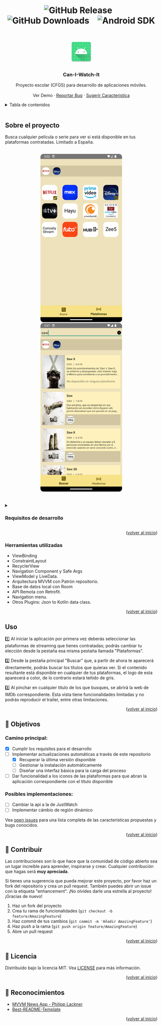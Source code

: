 <!-- https://shields.io/badges/ -->
[version]: https://img.shields.io/badge/dynamic/json?url=https%3A%2F%2Fapi.github.com%2Frepos%2Fbitasuperactive%2FCanIWatchIt%2Freleases%2Flatest&query=%24.name&style=for-the-badge&label=Versi%C3%B3n
[download_count]: https://img.shields.io/badge/dynamic/json?url=https%3A%2F%2Fapi.github.com%2Frepos%2Fbitasuperactive%2FCanIWatchIt%2Freleases%2Flatest&query=%24.assets.0.download_count&style=for-the-badge&label=Descargas
[sdk_version]: https://img.shields.io/badge/Android%20SDK-34-blue?style=for-the-badge


<!-- BADGES -->
<h1 align="center">

  ![GitHub Release][version]
  &ensp;
  ![GitHub Downloads][download_count]
  &ensp;
  ![Android SDK][sdk_version]

</h1>



<!-- PROJECT LOGO -->
<br />
<div align="center">
  <a href="https://github.com/bitasuperactive/CanIWatchIt">
    <img src="doc/images/ic_launcher.png" alt="Logo" width="80" height="80">
  </a>

  <h3 align="center">Can-I-Watch-It</h3>

  <p align="center">
    Proyecto escolar (CFGS) para desarrollo de aplicaciones móviles.
    <br />
    <br />
    Ver Demo
    ·
    <a href="https://github.com/bitasuperactive/CanIWatchIt/issues/new?labels=bug&template=bug-report.md">Reportar Bug</a>
    ·
    <a href="https://github.com/bitasuperactive/CanIWatchIt/issues/new?labels=mejora&template=feature-request.md">Sugerir Característica</a>
  </p>
</div>



<!-- TABLE OF CONTENTS -->
<details>
  <summary>Tabla de contenidos</summary>
  <ol>
    <li>
      <a href="#sobre-el-proyecto">Sobre el proyecto</a>
      <ul>
        <li><a href="#requisitos-de-desarrollo">Requisitos de desarrollo</a></li>
        <li><a href="#herramientas-utilizadas">Herramientas utilizadas</a></li>
      </ul>
    </li>
    <li><a href="#uso">Uso</a></li>
    <li><a href="#-objetivos">Objetivos</a></li>
    <li><a href="#-contribuir">Contribuir</a></li>
    <li><a href="#-licencia">Licencia</a></li>
    <li><a href="#-reconocimientos">Reconocimientos</a></li>
  </ol>
</details>
<br />



<!-- ABOUT THE PROJECT -->
## Sobre el proyecto
Busca cualquier película o serie para ver si está disponible en tus plataformas contratadas. Limitado a España.
<br />
<br />
<div align="center">
	<a href="https://github.com/bitasuperactive/CanIWatchIt">
		<img src="doc/images/app_showcase/plataformas.png" alt="Logo" width="270" height"555">
		<img src="doc/images/app_showcase/buscar.png" alt="Logo" width="270" height"555">
	</a>
</div>
<br />
<br />
<details>
	<summary><h3>Requisitos de desarrollo</h3></summary>

1. Primera evaluación:
	 - ViewBinding
	 - ConstraintLayout
	 - RecyclerView
	 - Navigation Component y el plugin Safe Args con al menos 3 pantallas.
 2. Segunda evaluación:
	 - ViewModel, LiveData y/o Flow. (2 puntos)
	 - Arquitectura MVVM (2 puntos) con Patrón repositorio (2 puntos) con al menos una fuente de datos de las siguientes:
		 - Base de datos local con Room
		 - API Remota con Retrofit.
   	 - El proyecto debe ir acompañado de un documento con una breve explicación del mismo, las herramientas usadas y su cometido. Con una carilla de un Word se pueden explicar los aspectos fundamentales, pero no os pongo extensión máxima.

Con los puntos anteriores será suficiente para aprobar, y dependiendo de la complejidad del proyecto o de las fuentes de datos usadas, incluso para obtener una nota de partida destacada. Es decir, puntuará mejor si usáis Room + Retrofit que si sólo usáis una de las dos.

#### Valoraciones adicionales

 - Cualquier otra funcionalidad será valorada positivamente (uso de menús para facilitar la navegación, inclusión de contenido multimedia como audio o vídeo, fuentes de datos adicionales, servicios,… ), etc…
 - Se tendrá en cuenta la originalidad del proyecto. Es decir, si hacéis un proyecto que sea un calco de las funcionalidades y pantallas vistas en proyectos hechos en clase, se valorará menos.
 - También se valorarán aspectos como la usablidad, el uso de componentes modernos Material3, la robustez (control de errores y excepciones, validación de entradas de datos, etc…)
 - No se espera algo profesional, o que realmente sea útil y monetizable, pero sí algo que ponga en práctica lo visto en clase, y cualquier cosa que queráis añadir.
</details>

<p align="right">(<a href="#can-i-watch-it">volver al inicio</a>)</p>



### Herramientas utilizadas

* ViewBinding
* ConstraintLayout
* RecyclerView
* Navigation Component y Safe Args
* ViewModel y LiveData.
* Arquitectura MVVM con Patrón repositorio.
* Base de datos local con Room
* API Remota con Retrofit.
* Navigation menu.
* Otros Plugins: Json to Kotlin data class.

<p align="right">(<a href="#can-i-watch-it">volver al inicio</a>)</p>



<!-- USAGE EXAMPLES -->
## Uso

  1️⃣ Al iniciar la aplicación por primera vez deberás seleccionar las plataformas de streaming que tienes contratadas; podrás cambiar tu elección desde la pestaña esa misma pestaña llamada "Plataformas".

  2️⃣ Desde la pestaña principal "Buscar" que, a partir de ahora te aparecerá directamente, podrás buscar los títulos que quieras ver. Si el contenido resultante está disponible en cualquier de tus plataformas, el logo de esta aparecerá a color, de lo contrario estará teñido de gris.

  3️⃣ Al pinchar en cualquier título de los que busques, se abrirá la web de IMDb correspondiente. Esta vista tiene funcionalidades limitadas y no podrás reproducir el trailer, entre otras limitaciones.

<p align="right">(<a href="#can-i-watch-it">volver al inicio</a>)</p>



<!-- ROADMAP -->
## 🚀 Objetivos

### Camino principal:
- [x] Cumplir los requisitos para el desarrollo
- [ ] Implementar actualizaciones automáticas a través de este repositorio
	- [x] Recuperar la última versión disponible
	- [ ] Gestionar la instalación automáticamente
	- [ ] Diseñar una interfaz básica para la carga del proceso
- [ ] Dar funcionalidad a los iconos de las plataformas para que abran la aplicación correspondiente con el título disponible

### Posibles implementaciones:
- [ ] Cambiar la api a la de JustWatch
- [ ] Implementar cámbio de región dinámico

Vea [open issues](https://github.com/bitasuperactive/CanIWatchIt/issues) para una lista completa de las características propuestas y bugs conocidos.

<p align="right">(<a href="#can-i-watch-it">volver al inicio</a>)</p>



<!-- CONTRIBUTING -->
## 📌 Contribuir

Las contribuciones son lo que hace que la comunidad de código abierto sea un lugar increíble para aprender, inspirarse y crear. Cualquier contribución que hagas será **muy apreciada**.

Si tienes una sugerencia que pueda mejorar este proyecto, por favor haz un fork del repositorio y crea un pull request. También puedes abrir un issue con la etiqueta "enhancement". ¡No olvides darle una estrella al proyecto! ¡Gracias de nuevo!

1.  Haz un fork del proyecto
2.  Crea tu rama de funcionalidades (`git checkout -b feature/AmazingFeature`)
3.  Haz commit de tus cambios (`git commit -m 'Añadir AmazingFeature'`)
4.  Haz push a la rama (`git push origin feature/AmazingFeature`)
5.  Abre un pull request

<p align="right">(<a href="#can-i-watch-it">volver al inicio</a>)</p>



<!-- LICENSE -->
## 📜 Licencia

Distribuido bajo la licencia MIT. Vea [LICENSE](/LICENSE) para más información.

<p align="right">(<a href="#can-i-watch-it">volver al inicio</a>)</p>



<!-- ACKNOWLEDGMENTS -->
## 🤝 Reconocimientos

* [MVVM News App - Philipp Lackner](https://www.youtube.com/watch?v=asuOWE5KuFM&list=PLQkwcJG4YTCRF8XiCRESq1IFFW8COlxYJ)
* [Best-README-Template](https://github.com/othneildrew/Best-README-Template)

<p align="right">(<a href="#can-i-watch-it">volver al inicio</a>)</p>
